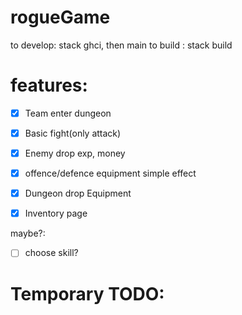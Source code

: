 # rogueGame
to develop: stack ghci, then main
to build : stack build


# features:

- [x] Team enter dungeon
- [x] Basic fight(only attack)
- [x] Enemy drop exp, money
- [x] offence/defence equipment simple effect
- [x] Dungeon drop Equipment
- [x] Inventory page


maybe?:
- [ ] choose skill?

# Temporary TODO:
